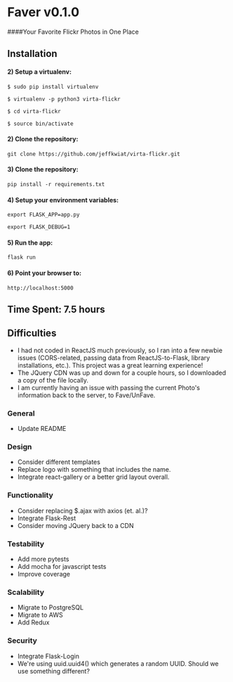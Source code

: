 # Faver v0.1.0
####Your Favorite Flickr Photos in One Place

## Installation

#### 2) Setup a virtualenv:
`$ sudo pip install virtualenv`

`$ virtualenv -p python3 virta-flickr`

`$ cd virta-flickr`

`$ source bin/activate`

#### 2) Clone the repository:
`git clone https://github.com/jeffkwiat/virta-flickr.git`

#### 3) Clone the repository:
`pip install -r requirements.txt`

#### 4) Setup your environment variables:
`export FLASK_APP=app.py`

`export FLASK_DEBUG=1`

#### 5) Run the app:
`flask run`

#### 6) Point your browser to:
`http://localhost:5000`

## Time Spent: 7.5 hours

## Difficulties
* I had not coded in ReactJS much previously, so I ran into a few newbie issues (CORS-related, passing data from ReactJS-to-Flask, library installations, etc.).  This project was a great learning experience!
* The JQuery CDN was up and down for a couple hours, so I downloaded a copy of the file locally.
* I am currently having an issue with passing the current Photo's information back to the server, to Fave/UnFave.

### General
* Update README

### Design
* Consider different templates
* Replace logo with something that includes the name.
* Integrate react-gallery or a better grid layout overall.

### Functionality
* Consider replacing $.ajax with axios (et. al.)?
* Integrate Flask-Rest
* Consider moving JQuery back to a CDN

### Testability
* Add more pytests
* Add mocha for javascript tests
* Improve coverage

### Scalability
* Migrate to PostgreSQL
* Migrate to AWS
* Add Redux

### Security
* Integrate Flask-Login
* We're using uuid.uuid4() which generates a random UUID.  Should we use something different?